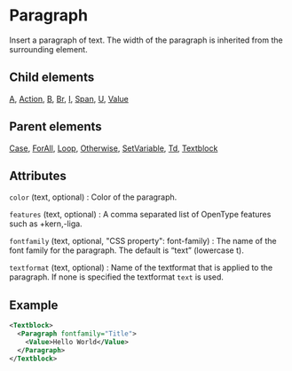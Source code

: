 # Paragraph



Insert a paragraph of text. The width of the paragraph is inherited from the surrounding element.



##  Child elements

[A](../a.md), [Action](../action.md), [B](../b.md), [Br](../br.md), [I](../i.md), [Span](../span.md), [U](../u.md), [Value](../value.md)

##  Parent elements

[Case](../case.md), [ForAll](../forall.md), [Loop](../loop.md), [Otherwise](../otherwise.md), [SetVariable](../setvariable.md), [Td](../td.md), [Textblock](../textblock.md)


## Attributes



`color` (text, optional)
:   Color of the paragraph.




`features` (text, optional)
:   A comma separated list of OpenType features such as +kern,-liga.




`fontfamily` (text, optional, "CSS property": font-family)
:   The name of the font family for the paragraph. The default is “text” (lowercase t).




`textformat` (text, optional)
:   Name of the textformat that is applied to the paragraph. If none is specified the textformat `text` is used.




## Example

```xml
<Textblock>
  <Paragraph fontfamily="Title">
    <Value>Hello World</Value>
  </Paragraph>
</Textblock>

```





